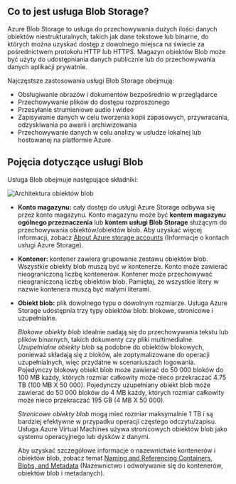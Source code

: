 ## <a name="what-is-blob-storage"></a>Co to jest usługa Blob Storage?
Azure Blob Storage to usługa do przechowywania dużych ilości danych obiektów niestrukturalnych, takich jak dane tekstowe lub binarne, do których można uzyskać dostęp z dowolnego miejsca na świecie za pośrednictwem protokołu HTTP lub HTTPS. Magazyn obiektów Blob może być użyty do udostępniania danych publicznie lub do przechowywania danych aplikacji prywatnie.

Najczęstsze zastosowania usługi Blob Storage obejmują:

* Obsługiwanie obrazów i dokumentów bezpośrednio w przeglądarce
* Przechowywanie plików do dostępu rozproszonego
* Przesyłanie strumieniowe audio i wideo
* Zapisywanie danych w celu tworzenia kopii zapasowych, przywracania, odzyskiwania po awarii i archiwizowania
* Przechowywanie danych w celu analizy w usłudze lokalnej lub hostowanej na platformie Azure

## <a name="blob-service-concepts"></a>Pojęcia dotyczące usługi Blob
Usługa Blob obejmuje następujące składniki:

![Architektura obiektów blob](./media/storage-blob-concepts-include/blob1.png)

* **Konto magazynu:** cały dostęp do usługi Azure Storage odbywa się przez konto magazynu. Konto magazynu może być **kontem magazynu ogólnego przeznaczenia** lub **kontem usługi Blob Storage** służącym do przechowywania obiektów/obiektów blob. Aby uzyskać więcej informacji, zobacz [About Azure storage accounts](../articles/storage/storage-create-storage-account.md) (Informacje o kontach usługi Azure Storage).
* **Kontener:** kontener zawiera grupowanie zestawu obiektów blob. Wszystkie obiekty blob muszą być w kontenerze. Konto może zawierać nieograniczoną liczbę kontenerów. Kontener może przechowywać nieograniczoną liczbę obiektów blob. Pamiętaj, że wszystkie litery w nazwie kontenera muszą być małymi literami.
* **Obiekt blob:** plik dowolnego typu o dowolnym rozmiarze. Usługa Azure Storage udostępnia trzy typy obiektów blob: blokowe, stronicowe i uzupełnialne.
  
    *Blokowe obiekty blob* idealnie nadają się do przechowywania tekstu lub plików binarnych, takich dokumenty czy pliki multimedialne. *Uzupełnialne obiekty blob* są podobne do obiektów blokowych, ponieważ składają się z bloków, ale zoptymalizowane do operacji uzupełnialnych, więc przydatne w scenariuszach logowania. Pojedynczy blokowy obiekt blob może zawierać do 50 000 bloków do 100 MB każdy, których rozmiar całkowity może nieco przekraczać 4.75 TB (100 MB X 50 000). Pojedynczy uzupełniany obiekt blob może zawierać do 50 000 bloków do 4 MB każdy, których rozmiar całkowity może nieco przekraczać 195 GB (4 MB X 50 000).
  
    *Stronicowe obiekty blob* mogą mieć rozmiar maksymalnie 1 TB i są bardziej efektywne w przypadku operacji częstego odczytu/zapisu. Usługa Azure Virtual Machines używa stronicowych obiektów blob jako systemu operacyjnego lub dysków z danymi.
  
    Aby uzyskać szczegółowe informacje o nazewnictwie kontenerów i obiektów blob, zobacz temat [Naming and Referencing Containers, Blobs, and Metadata](/rest/api/storageservices/fileservices/Naming-and-Referencing-Containers--Blobs--and-Metadata) (Nazewnictwo i odwoływanie się do kontenerów, obiektów blob i metadanych).

